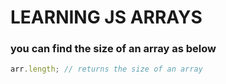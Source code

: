 # LEARNING JS ARRAYS

### you can find the size of an array as below

```javascript
arr.length; // returns the size of an array
```
